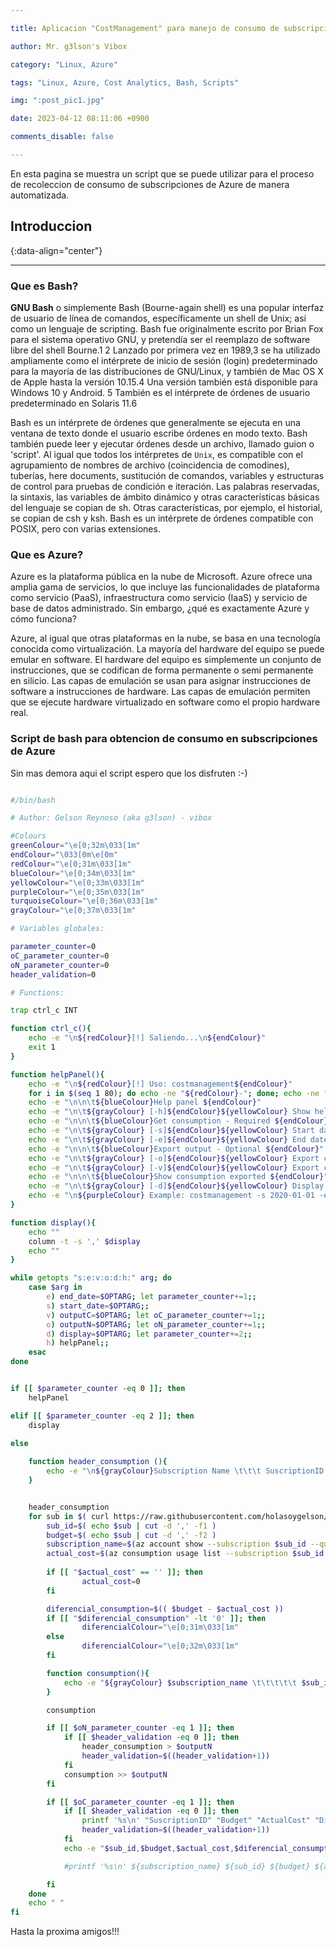```yaml
---

title: Aplicacion "CostManagement" para manejo de consumo de subscripciones de Azure

author: Mr. g3lson's Vibox

category: "Linux, Azure"

tags: "Linux, Azure, Cost Analytics, Bash, Scripts"

img: ":post_pic1.jpg"

date: 2023-04-12 08:11:06 +0900

comments_disable: false

---
```


<!-- outline-start -->

En esta pagina se muestra un script que se puede utilizar para el proceso de recoleccion de consumo de subscripciones de Azure de manera automatizada.

<!-- outline-end -->

## Introduccion
{:data-align="center"}

***

### Que es Bash?

**GNU Bash** o simplemente Bash (Bourne-again shell) es una popular interfaz de usuario de línea de comandos, específicamente un shell de Unix; así como un lenguaje de scripting. Bash fue originalmente escrito por Brian Fox para el sistema operativo GNU, y pretendía ser el reemplazo de software libre del shell Bourne.1​ 2​ Lanzado por primera vez en 1989,3​ se ha utilizado ampliamente como el intérprete de inicio de sesión (login) predeterminado para la mayoría de las distribuciones de GNU/Linux, y también de Mac OS X de Apple hasta la versión 10.15.4​ Una versión también está disponible para Windows 10 y Android. 5​ También es el intérprete de órdenes de usuario predeterminado en Solaris 11.6​

Bash es un intérprete de órdenes que generalmente se ejecuta en una ventana de texto donde el usuario escribe órdenes en modo texto. Bash también puede leer y ejecutar órdenes desde un archivo, llamado guion o 'script'. Al igual que todos los intérpretes de `Unix`, es compatible con el agrupamiento de nombres de archivo (coincidencia de comodines), tuberías, here documents, sustitución de comandos, variables y estructuras de control para pruebas de condición e iteración. Las palabras reservadas, la sintaxis, las variables de ámbito dinámico y otras características básicas del lenguaje se copian de sh. Otras características, por ejemplo, el historial, se copian de csh y ksh. Bash es un intérprete de órdenes compatible con POSIX, pero con varias extensiones.

### Que es Azure? 

Azure es la plataforma pública en la nube de Microsoft. Azure ofrece una amplia gama de servicios, lo que incluye las funcionalidades de plataforma como servicio (PaaS), infraestructura como servicio (IaaS) y servicio de base de datos administrado. Sin embargo, ¿qué es exactamente Azure y cómo funciona?

Azure, al igual que otras plataformas en la nube, se basa en una tecnología conocida como virtualización. La mayoría del hardware del equipo se puede emular en software. El hardware del equipo es simplemente un conjunto de instrucciones, que se codifican de forma permanente o semi permanente en silicio. Las capas de emulación se usan para asignar instrucciones de software a instrucciones de hardware. Las capas de emulación permiten que se ejecute hardware virtualizado en software como el propio hardware real.

### Script de bash para obtencion de consumo en subscripciones de Azure

Sin mas demora aqui el script espero que los disfruten :-)


```bash

#/bin/bash

# Author: Gelson Reynoso (aka g3lson) - vibox

#Colours
greenColour="\e[0;32m\033[1m"
endColour="\033[0m\e[0m"
redColour="\e[0;31m\033[1m"
blueColour="\e[0;34m\033[1m"
yellowColour="\e[0;33m\033[1m"
purpleColour="\e[0;35m\033[1m"
turquoiseColour="\e[0;36m\033[1m"
grayColour="\e[0;37m\033[1m"

# Variables globales:

parameter_counter=0
oC_parameter_counter=0
oN_parameter_counter=0
header_validation=0

# Functions:

trap ctrl_c INT

function ctrl_c(){
	echo -e "\n${redColour}[!] Saliendo...\n${endColour}"
    exit 1
}

function helpPanel(){
    echo -e "\n${redColour}[!] Uso: costmanagement${endColour}"
    for i in $(seq 1 80); do echo -ne "${redColour}-"; done; echo -ne "${endColour}"
    echo -e "\n\n\t${blueColour}Help panel ${endColour}"
    echo -e "\n\t${grayColour} [-h]${endColour}${yellowColour} Show help panel menu ${endColour}"
    echo -e "\n\n\t${blueColour}Get consumption - Required ${endColour}"
    echo -e "\n\t${grayColour} [-s]${endColour}${yellowColour} Start date for consumption on Subscription: "aaaa-mm-dd" ${endColour}"
    echo -e "\n\t${grayColour} [-e]${endColour}${yellowColour} End date for consumption on Subscription: "aaaa-mm-dd"${endColour}"
    echo -e "\n\n\t${blueColour}Export output - Optional ${endColour}"
    echo -e "\n\t${grayColour} [-o]${endColour}${yellowColour} Export consumption result in normal output format - '"format table"'${endColour}"
    echo -e "\n\t${grayColour} [-v]${endColour}${yellowColour} Export consumption result in CSV output format - '"CSV format"'${endColour}"
    echo -e "\n\n\t${blueColour}Show consumption exported ${endColour}"
    echo -e "\n\t${grayColour} [-d]${endColour}${yellowColour} Display an existent CSV output format file on format table "format table"${endColour}"
    echo -e "\n${purpleColour} Example: costmanagement -s 2020-01-01 -e 2020-01-30 -o output.txt ${endColour}\n"
}

function display(){
    echo ""
    column -t -s ',' $display
    echo ""
}

while getopts "s:e:v:o:d:h:" arg; do
    case $arg in 
        e) end_date=$OPTARG; let parameter_counter+=1;;
        s) start_date=$OPTARG;;
        v) outputC=$OPTARG; let oC_parameter_counter+=1;;
        o) outputN=$OPTARG; let oN_parameter_counter+=1;;
        d) display=$OPTARG; let parameter_counter+=2;;
        h) helpPanel;;
    esac
done


if [[ $parameter_counter -eq 0 ]]; then
    helpPanel

elif [[ $parameter_counter -eq 2 ]]; then
    display

else
    
    function header_consumption (){
        echo -e "\n${grayColour}Subscription Name \t\t\t SuscriptionID \t\t\t\t\t Budget \t ActualCost \t Diferencia ${endColour}\n"
    }


    header_consumption
    for sub in $( curl https://raw.githubusercontent.com/holasoygelson/costmanagement/main/subs.txt 2> /dev/null ) ; do   
        sub_id=$( echo $sub | cut -d ',' -f1 )
        budget=$( echo $sub | cut -d ',' -f2 )
        subscription_name=$(az account show --subscription $sub_id --query name)
        actual_cost=$(az consumption usage list --subscription $sub_id --start-date $start_date --end-date $end_date --query [].pretaxCost --only-show-errors | cut -d '"' -f2 | tail -n +2 | grep -v ']' | awk '{n += $1}; END{print n}' | cut -d '.' -f1)
            
        if [[ "$actual_cost" == '' ]]; then     
                actual_cost=0
        fi

        diferencial_consumption=$(( $budget - $actual_cost ))
        if [[ "$diferencial_consumption" -lt '0' ]]; then
                diferencialColour="\e[0;31m\033[1m"
        else
                diferencialColour="\e[0;32m\033[1m"
        fi

        function consumption(){
            echo -e "${grayColour} $subscription_name \t\t\t\t\t $sub_id \t\t $budget \t\t $actual_cost \t\t ${endColour} ${diferencialColour} $diferencial_consumption ${endColour}"
        }

        consumption

        if [[ $oN_parameter_counter -eq 1 ]]; then
            if [[ $header_validation -eq 0 ]]; then
                header_consumption > $outputN
                header_validation=$((header_validation+1))
            fi
            consumption >> $outputN
        fi

        if [[ $oC_parameter_counter -eq 1 ]]; then
            if [[ $header_validation -eq 0 ]]; then
                printf '%s\n' "SuscriptionID" "Budget" "ActualCost" "Diferencia" "SubscriptionName" | paste -sd ',' > $outputC
                header_validation=$((header_validation+1))
            fi
            echo -e "$sub_id,$budget,$actual_cost,$diferencial_consumption,$subscription_name" >> $outputC

            #printf '%s\n' ${subscription_name} ${sub_id} ${budget} ${actual_cost} ${diferencial_consumption} | paste -sd ',' >> $outputC

        fi
    done
    echo " "
fi

```

Hasta la proxima amigos!!!